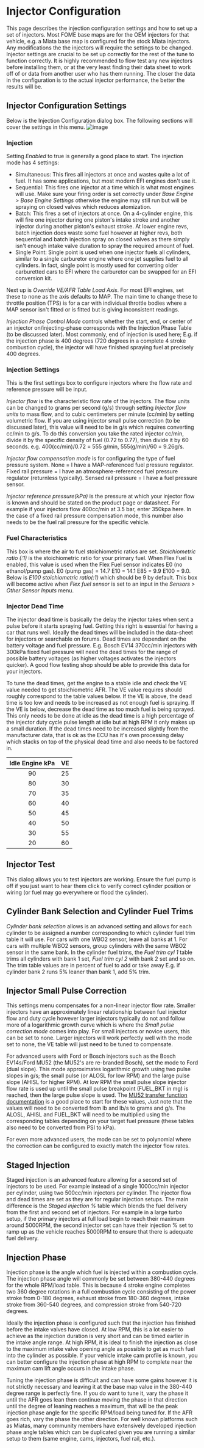 # Injector Configuration

This page describes the injection configuration settings and how to set up a set of injectors. Most FOME base maps are for the OEM injectors for that vehicle, e.g. a Miata base map is configured for the stock Miata injectors. Any modifications the the injectors will require the settings to be changed. Injector settings are crucial to be set up correctly for the rest of the tune to function correctly. It is highly recommended to flow test any new injectors before installing them, or at the very least finding their data sheet to work off of or data from another user who has them running. The closer the data in the configuration is to the actual injector performance, the better the results will be.

## Injector Configuration Settings

Below is the Injection Configuration dialog box. The following sections will cover the settings in this menu.
![image](injectionconfig.png)

### Injection

Setting _Enabled_ to true is generally a good place to start. The injection mode has 4 settings:

- Simultaneous: This fires all injectors at once and wastes quite a lot of fuel. It has some applications, but most modern EFI engines don't use it.
- Sequential: This fires one injector at a time which is what most engines will use. Make sure your firing order is set correctly under _Base Engine > Base Engine Settings_ otherwise the engine may still run but will be spraying on closed valves which reduces atomization.
- Batch: This fires a set of injectors at once. On a 4-cylinder engine, this will fire one injector during one piston's intake stroke and another injector during another piston's exhaust stroke. At lower engine revs, batch injection does waste some fuel however at higher revs, both sequential and batch injection spray on closed valves as there simply isn't enough intake valve duration to spray the required amount of fuel.
- Single Point: Single point is used when one injector fuels all cylinders, similar to a single carburetor engine where one jet supplies fuel to all cylinders. In fact, single point is mostly used for converting older carburetted cars to EFI where the carburetor can be swapped for an EFI conversion kit.

Next up is _Override VE/AFR Table Load Axis_. For most EFI engines, set these to none as the axis defaults to MAP. The main time to change these to throttle position (TPS) is for a car with individual throttle bodies where a MAP sensor isn't fitted or is fitted but is giving inconsistent readings.

_Injection Phase Control Mode_ controls whether the start, end, or center of an injector on/injecting-phase corresponds with the Injection Phase Table (to be discussed later). Most commonly, end of injection is used here; E.g. if the injection phase is 400 degrees (720 degrees in a complete 4 stroke combustion cycle), the injector will have finished spraying fuel at precisely 400 degrees.

### Injection Settings

This is the first settings box to configure injectors where the flow rate and reference pressure will be input.

_Injector flow_ is the characteristic flow rate of the injectors. The flow units can be changed to grams per second (g/s) through setting _Injector flow units_ to mass flow, and to cubic centimeters per minute (cc/min) by setting volumetric flow. If you are using injector small pulse correction (to be discussed later), this value will need to be in g/s which requires converting cc/min to g/s. To do this conversion you take the rated injector cc/min, divide it by the specific density of fuel (0.72 to 0.77), then divide it by 60 seconds. e.g. 400(cc/min)/0.72 = 555 g/min, 555(g/min)/60 = 9.26g/s.

_Injector flow compensation mode_ is for configuring the type of fuel pressure system. None = I have a MAP-referenced fuel pressure regulator. Fixed rail pressure = I have an atmosphere-referenced fuel pressure regulator (returnless typically). Sensed rail pressure = I have a fuel pressure sensor. 

_Injector reference pressure(kPa)_ is the pressure at which your injector flow is known and should be stated on the product page or datasheet. For example if your injectors flow 400cc/min at 3.5 bar, enter 350kpa here. In the case of a fixed rail pressure compensation mode, this number also needs to be the fuel rail pressure for the specific vehicle.

### Fuel Characteristics

This box is where the air to fuel stoichiometric ratios are set. _Stoichiometric ratio (:1)_ is the stoichiometric ratio for your primary fuel. When Flex Fuel is enabled, this value is used when the Flex Fuel sensor indicates E0 (no ethanol/pump gas). E0 (pump gas) = 14.7 E10 = 14.1 E85 = 9.9 E100 = 9.0. Below is _E100 stoichiometric ratio(:1)_ which should be 9 by default. This box will become active when _Flex fuel sensor_ is set to an input in the _Sensors > Other Sensor Inputs_ menu.

### Injector Dead Time

The injector dead time is basically the delay the injector takes when sent a pulse before it starts spraying fuel. Getting this right is essential for having a car that runs well. Ideally the dead times will be included in the data-sheet for injectors or searchable on forums. Dead times are dependant on the battery voltage and fuel pressure. E.g. Bosch EV14 370cc/min injectors with 300kPa fixed fuel pressure will need the dead times for the range of possible battery voltages (as higher voltages activates the injectors quicker). A good flow testing shop should be able to provide this data for your injectors. 

To tune the dead times, get the engine to a stable idle and check the VE value needed to get stoichiometric AFR. The VE value requires should roughly correspond to the table values below. If the VE is above, the dead time is too low and needs to be increased as not enough fuel is spraying. If the VE is below, decrease the dead time as too much fuel is being sprayed. This only needs to be done at idle as the dead time is a high percentage of the injector duty cycle pulse length at idle but at high RPM it only makes up a small duration. If the dead times need to be increased slightly from the manufacturer data, that is ok as the ECU has it's own processing delay which stacks on top of the physical dead time and also needs to be factored in.

| **Idle Engine kPa** | **VE** |
|:-------------------:|:------:|
|          90         |   25   |
|          80         |   30   |
|          70         |   35   |
|          60         |   40   |
|          50         |   45   |
|          40         |   50   |
|          30         |   55   |
|          20         |   60   |

## Injector Test

This dialog allows you to test injectors are working. Ensure the fuel pump is off if you just want to hear them click to verify correct cylinder position or wiring (or fuel may go everywhere or flood the cylinder).

## Cylinder Bank Selection and Cylinder Fuel Trims

_Cylinder bank selection_ allows is an advanced setting and allows for each cylinder to be assigned a number corresponding to which cylinder fuel trim table it will use. For cars with one WBO2 sensor, leave all banks at 1. For cars with multiple WBO2 sensors, group cylinders with the same WBO2 sensor in the same bank. In the cylinder fuel trims, the _Fuel trim cyl 1_ table trims all cylinders with bank 1 set, _Fuel trim cyl 2_ with bank 2 set and so on. The trim table values are in percent of fuel to add or take away E.g. if cylinder bank 2 runs 5% leaner than bank 1, add 5% trim.

## Injector Small Pulse Correction

This settings menu compensates for a non-linear injector flow rate. Smaller injectors have an approximately linear relationship between fuel injector flow and duty cycle however larger injectors typically do not and follow more of a logarithmic growth curve which is where the _Small pulse correction mode_ comes into play. For small injectors or novice users, this can be set to none. Larger injectors will work perfectly well with the mode set to none, the VE table will just need to be tuned to compensate.

For advanced users with Ford or Bosch injectors such as the Bosch EV14s/Ford MU52 (the MU52's are re-branded Bosch), set the mode to Ford (dual slope). This mode approximates logarithmic growth using two pulse slopes in g/s; the small pulse (or ALOSL for low RPM) and the large pulse slope (AHISL for higher RPM). At low RPM the small pulse slope injector flow rate is used up until the small pulse breakpoint (FUEL_BKT in mg) is reached, then the large pulse slope is used. The [MU52 transfer function documentation](https://performanceparts.ford.com/parts/ics/m-9593-MU52.pdf) is a good place to start for these values, Just note that the values will need to be converted from lb and lb/s to grams and g/s. The ALOSL, AHISL and FUEL_BKT will need to be multiplied using the corresponding tables depending on your target fuel pressure (these tables also need to be converted from PSI to kPa).

For even more advanced users, the mode can be set to polynomial where the correction can be configured to exactly match the injector flow rates.

## Staged Injection

Staged injection is an advanced feature allowing for a second set of injectors to be used. For example instead of a single 1000cc/min injector per cylinder, using two 500cc/min injectors per cylinder. The injector flow and dead times are set as they are for regular injection setups. The main difference is the _Staged injection %_ table which blends the fuel delivery from the first and second set of injectors. For example in a large turbo setup, if the primary injectors at full load begin to reach their maximum around 5000RPM, the second injector set can have their injection % set to ramp up as the vehicle reaches 5000RPM to ensure that there is adequate fuel delivery.

## Injection Phase

Injection phase is the angle which fuel is injected within a combustion cycle. The injection phase angle will commonly be set between 380-440 degrees for the whole RPM/load table. This is because 4 stroke engine completes two 360 degree rotations in a full combustion cycle consisting of the power stroke from 0-180 degrees, exhaust stroke from 180-360 degrees, intake stroke from 360-540 degrees, and compression stroke from 540-720 degrees. 

Ideally the injection phase is configured such that the injection has finished before the intake valves have closed. At low RPM, this is a lot easier to achieve as the injection duration is very short and can be timed earlier in the intake angle range. At high RPM, it is ideal to finish the injection as close to the maximum intake valve opening angle as possible to get as much fuel into the cylinder as possible. If your vehicle intake cam profile is known, you can better configure the injection phase at high RPM to complete near the maximum cam lift angle occurs in the intake phase.

Tuning the injection phase is difficult and can have some gains however it is not strictly necessary and leaving it at the base map value in the 380-440 degree range is perfectly fine. If you do want to tune it, vary the phase it until the AFR goes lean then continue moving the phase in that direction until the degree of leaning reaches a maximum, that will be the peak injection phase angle for the specific RPM/load being tuned for. If the AFR goes rich, vary the phase the other direction. For well known platforms such as Miatas, many community members have extensively developed injection phase angle tables which can be duplicated given you are running a similar setup to them (same engine, cams, injectors, fuel rail, etc.). 